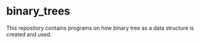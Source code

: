 # binary_trees
This repository contains programs on how binary tree as a data structure is created and used.
